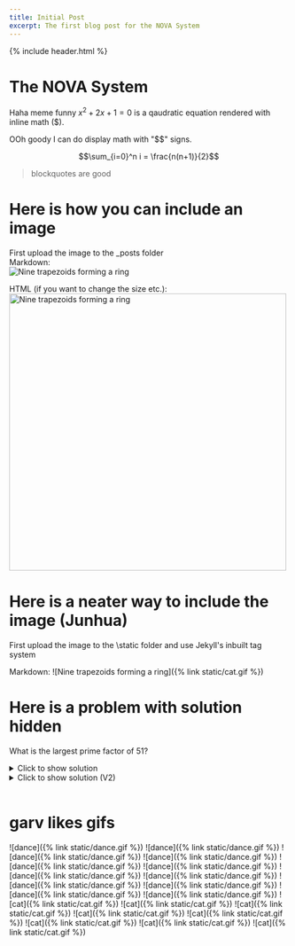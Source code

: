 ```yaml
---
title: Initial Post
excerpt: The first blog post for the NOVA System
---
```

{% include header.html %}

# The NOVA System
Haha meme funny $x^2+2x+1=0$ is a qaudratic equation rendered with inline math ($). 

OOh goody I can do display math with "$$" signs.

$$\sum_{i=0}^n i = \frac{n(n+1)}{2}$$

>blockquotes are good
  
# Here is how you can include an image 
First upload the image to the \_posts folder   
Markdown:   
![Nine trapezoids forming a ring](https://raw.githubusercontent.com/garv-shah/nova-blog/main/static/cat.gif)  

HTML (if you want to change the size etc.):   
<img alt="Nine trapezoids forming a ring" src="https://raw.githubusercontent.com/garv-shah/nova-blog/main/static/cat.gif" width="500"/>

# Here is a neater way to include the image (Junhua)
First upload the image to the \static folder and use Jekyll's inbuilt tag system

Markdown:
![Nine trapezoids forming a ring]({% link static/cat.gif %})


# Here is a problem with solution hidden

What is the largest prime factor of 51?
<details>

<summary>Click to show solution</summary>
 (MARKDOWN NOT RENDERED INSIDE HTML TAG?)
> Answer: 17   
  
Let's use trial and error to see which numbers are factors of 51   
  
It's odd so we only need to try odd numbers:   
* 1 is a factor: $51 = 1 \times 51$   
* 3 is a factor: $51 = 3 \times 17$   
* 5 is not a factor   
* 7 is not a factor   
* 9 is not a factor   
     
And $9^2$ is already larger than $51$, so we don't need to try any more.   
The largest prime factor we found was $17$.
 
</details>



<details>
  <summary>Click to show solution (V2)</summary>
  
 <blockquote> Answer: 17</blockquote>   
 
  Let's use trial and error to see which numbers are factors of 51  <br>
  It's odd so we only need to try odd numbers: <br><br>
 
  <ul>
     <li> 1 is a factor: $51 = 1 \times 51$ </li>
     <li> 3 is a factor: $51 = 3 \times 17$ </li>  
     <li> 5 is not a factor </li>
     <li> 7 is not a factor </li>
     <li> 9 is not a factor </li> 
 </ul>
  <br>
  And $9^2$ is already larger than $51$, so we don't need to try any more. <br>
  The largest prime factor we found was $17$.<br><br>
</details>

<br>

# garv likes gifs
![dance]({% link static/dance.gif %}) ![dance]({% link static/dance.gif %}) ![dance]({% link static/dance.gif %}) ![dance]({% link static/dance.gif %})
![dance]({% link static/dance.gif %}) ![dance]({% link static/dance.gif %}) ![dance]({% link static/dance.gif %}) ![dance]({% link static/dance.gif %})
![dance]({% link static/dance.gif %}) ![dance]({% link static/dance.gif %}) ![dance]({% link static/dance.gif %}) ![dance]({% link static/dance.gif %})
![cat]({% link static/cat.gif %}) ![cat]({% link static/cat.gif %}) ![cat]({% link static/cat.gif %}) ![cat]({% link static/cat.gif %})
![cat]({% link static/cat.gif %}) ![cat]({% link static/cat.gif %}) ![cat]({% link static/cat.gif %}) ![cat]({% link static/cat.gif %})
